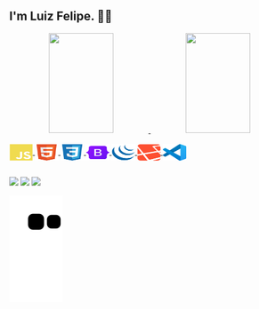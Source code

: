 ## I'm Luiz Felipe. 👋👋
<div align="center">
  <a href="https://github.com/thelzf">
  <img height="180em" width="48%" src="https://github-readme-stats.vercel.app/api?username=thelzf&show_icons=true&theme=vue-dark&include_all_commits=true&count_private=true"/>
  <img height="180em" width="48%" src="https://github-readme-stats.vercel.app/api/top-langs/?username=thelzf&layout=compact&langs_count=7&theme=vue-dark"/>
</div>
<div style="display: inline_block"><br>
  <img align="center" alt="Luiz-JS" height="30" width="42" src="https://raw.githubusercontent.com/devicons/devicon/master/icons/javascript/javascript-plain.svg">
  <img align="center" alt="Luiz-HTML" height="30" width="42" src="https://raw.githubusercontent.com/devicons/devicon/master/icons/html5/html5-original.svg">
  <img align="center" alt="Luiz-CSS" height="30" width="42" src="https://raw.githubusercontent.com/devicons/devicon/master/icons/css3/css3-original.svg">
  <img align="center" alt="Luiz-BOOTSTRAP" height="30" width="42" src="https://raw.githubusercontent.com/devicons/devicon/master/icons/bootstrap/bootstrap-original.svg">
  <img align="center" alt="Luiz-JQuery" height="30" width="42" src="https://raw.githubusercontent.com/devicons/devicon/master/icons/jquery/jquery-original.svg">
  <img align="center" alt="Luiz-Laravel" height="30" width="42" src="https://raw.githubusercontent.com/devicons/devicon/master/icons/laravel/laravel-plain.svg">
  <img align="center" alt="Luiz-VSCODE" height="30" width="42" src="https://raw.githubusercontent.com/devicons/devicon/master/icons/vscode/vscode-original.svg">
<!--   <img align="right" alt="Rafa-pic" height="150" style="border-radius:50px;" src="https://media.discordapp.net/attachments/639956127056134178/890373478988013628/Publicacoes_Instagram_1_1.png?width=676&height=676"> -->
</div>
  
  ##
 
<div> 
<!--  	<a href="https://www.twitch.tv/rafaballerinii" target="_blank"><img src="https://img.shields.io/badge/Twitch-9146FF?style=for-the-badge&logo=twitch&logoColor=white" target="_blank"></a> -->
<!--  <a href="https://discord.gg/wagxzStdcR" target="_blank"><img src="https://img.shields.io/badge/Discord-7289DA?style=for-the-badge&logo=discord&logoColor=white" target="_blank"></a>  -->
   <a href = "mailto:luizf.btos19@gmail.com"><img src="https://img.shields.io/badge/Gmail-D14836?style=for-the-badge&logo=gmail&logoColor=white" target="_blank"></a>
  <a href="https://www.linkedin.com/in/thelzf" target="_blank"><img src="https://img.shields.io/badge/-LinkedIn-%230077B5?style=for-the-badge&logo=linkedin&logoColor=white" target="_blank"></a>
  <a href="https://wa.me/5517992299547" target="_blank"><img src="https://img.shields.io/badge/WhatsApp-25D366?style=for-the-badge&logo=whatsapp&logoColor=white" target="_blank"></a>
  
  
  
 
  ![Snake animation](https://github.com/rafaballerini/rafaballerini/blob/output/github-contribution-grid-snake.svg)
 
</div>

